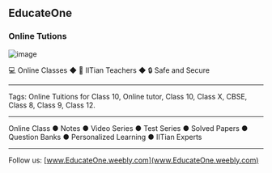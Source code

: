 ## EducateOne
### Online Tutions

![image](https://educateone.weebly.com/uploads/1/3/0/1/130189867/poster-a3-v5_orig.jpg)

💻 Online Classes ◆ 🥇 IITian Teachers ◆ 🔒 Safe and Secure

_________
Tags: 
Online Tuitions for Class 10, Online tutor, Class 10, Class X, CBSE, Class 8, Class 9, Class 12.

_________

Online Class ● Notes ● Video Series ● Test Series ● Solved Papers ● Question Banks ● Personalized Learning ● IITian Experts

_________
Follow us: [www.EducateOne.weebly.com](www.EducateOne.weebly.com)

